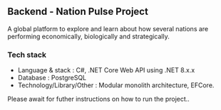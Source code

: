 ## Backend - Nation Pulse Project

A global platform to explore and learn about how several nations are performing economically, biologically and strategically.

### Tech stack

- Language & stack : C#, .NET Core Web API using .NET 8.x.x
- Database : PostgreSQL
- Technology/Library/Other : Modular monolith architecture, EFCore.

Please await for futher instructions on how to run the project..
